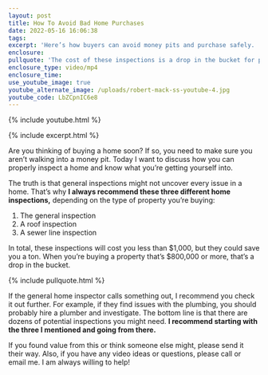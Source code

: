 ```yaml
---
layout: post
title: How To Avoid Bad Home Purchases
date: 2022-05-16 16:06:38
tags:
excerpt: 'Here’s how buyers can avoid money pits and purchase safely. '
enclosure:
pullquote: 'The cost of these inspections is a drop in the bucket for peace of mind. '
enclosure_type: video/mp4
enclosure_time:
use_youtube_image: true
youtube_alternate_image: /uploads/robert-mack-ss-youtube-4.jpg
youtube_code: LbZCpnIC6e8
---
```

{% include youtube.html %}

{% include excerpt.html %}

Are you thinking of buying a home soon? If so, you need to make sure you aren’t walking into a money pit. Today I want to discuss how you can properly inspect a home and know what you’re getting yourself into.&nbsp;

The truth is that general inspections might not uncover every issue in a home. That’s why **I always recommend these three different home inspections,** depending on the type of property you’re buying:

1. The general inspection
2. A roof inspection&nbsp;
3. A sewer line inspection

In total, these inspections will cost you less than $1,000, but they could save you a ton. When you’re buying a property that’s $800,000 or more, that’s a drop in the bucket.

{% include pullquote.html %}

If the general home inspector calls something out, I recommend you check it out further. For example, if they find issues with the plumbing, you should probably hire a plumber and investigate. The bottom line is that there are dozens of potential inspections you might need. **I recommend starting with the three I mentioned and going from there.&nbsp;**

If you found value from this or think someone else might, please send it their way. Also, if you have any video ideas or questions, please call or email me. I am always willing to help\!
